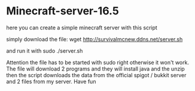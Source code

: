 # Minecraft-server-16.5
here you can create a simple minecraft server with this script

simply download the file: 
wget http://survivalmcnew.ddns.net/server.sh

and run it with
sudo ./server.sh 

Attention the file has to be started with sudo right otherwise it won't work. The file will download 2 programs and they will install java and the unzip then the script downloads the data from the official spigot / bukkit server and 2 files from my server.
Have fun
